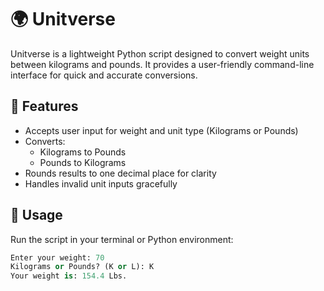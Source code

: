 # 🌍 Unitverse

Unitverse is a lightweight Python script designed to convert weight units between kilograms and pounds. It provides a user-friendly command-line interface for quick and accurate conversions.

## 🚀 Features

- Accepts user input for weight and unit type (Kilograms or Pounds)
- Converts:
  - Kilograms to Pounds
  - Pounds to Kilograms
- Rounds results to one decimal place for clarity
- Handles invalid unit inputs gracefully

## 🧪 Usage

Run the script in your terminal or Python environment:

```python
Enter your weight: 70
Kilograms or Pounds? (K or L): K
Your weight is: 154.4 Lbs.
